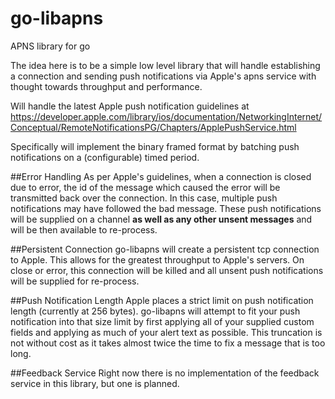 go-libapns
==========

APNS library for go

The idea here is to be a simple low level library that will handle establishing a connection and sending push notifications via Apple's apns service with thought towards throughput and performance.

Will handle the latest Apple push notification guidelines at https://developer.apple.com/library/ios/documentation/NetworkingInternet/Conceptual/RemoteNotificationsPG/Chapters/ApplePushService.html

Specifically will implement the binary framed format by batching push notifications on a (configurable) timed period.

##Error Handling
As per Apple's guidelines, when a connection is closed due to error, the id of the message which caused the error will be transmitted back over the connection. In this case, multiple push notifications may have followed the bad message. These push notifications will be supplied on a channel **as well as any other unsent messages** and will be then available to re-process.

##Persistent Connection
go-libapns will create a persistent tcp connection to Apple. This allows for the greatest throughput to Apple's servers. On close or error, this connection will be killed and all unsent push notifications will be supplied for re-process.

##Push Notification Length
Apple places a strict limit on push notification length (currently at 256 bytes). go-libapns will attempt to fit your push notification into that size limit by first applying all of your supplied custom fields and applying as much of your alert text as possible. This truncation is not without cost as it takes almost twice the time to fix a message that is too long. 

##Feedback Service
Right now there is no implementation of the feedback service in this library, but one is planned.